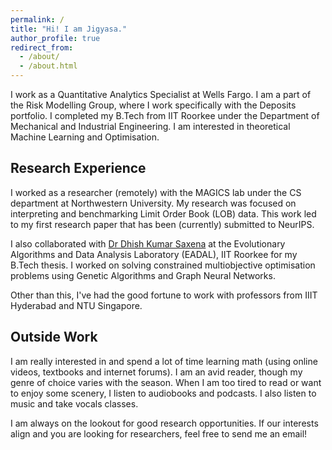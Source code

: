 ```yaml
---
permalink: /
title: "Hi! I am Jigyasa."
author_profile: true
redirect_from: 
  - /about/
  - /about.html
---
```


I work as a Quantitative Analytics Specialist at Wells Fargo. I am a part of the Risk Modelling Group, where I work specifically with the Deposits portfolio. I completed my B.Tech from IIT Roorkee under the Department of Mechanical and Industrial Engineering. I am interested in theoretical Machine Learning and Optimisation. 

## Research Experience

I worked as a researcher (remotely) with the MAGICS lab under the CS department at Northwestern University. My research was focused on interpreting and benchmarking Limit Order Book (LOB) data. This work led to my first research paper that has been (currently) submitted to NeurIPS. 

I also collaborated with [Dr Dhish Kumar Saxena](https://iitr.ac.in/Departments/Mechanical%20and%20Industrial%20Engineering%20Department/People/Faculty/100603.html) at the Evolutionary Algorithms and Data Analysis Laboratory (EADAL), IIT Roorkee for my B.Tech thesis. I worked on solving constrained multiobjective optimisation problems using Genetic Algorithms and Graph Neural Networks. 

Other than this, I've had the good fortune to work with professors from IIIT Hyderabad and NTU Singapore. 

## Outside Work
I am really interested in and spend a lot of time learning math (using online videos, textbooks and internet forums).  I am an avid reader, though my genre of choice varies with the season. When I am too tired to read or want to enjoy some scenery, I listen to audiobooks and podcasts. I also listen to music and take vocals classes. 

I am always on the lookout for good research opportunities. If our interests align and you are looking for researchers, feel free to send me an email!

